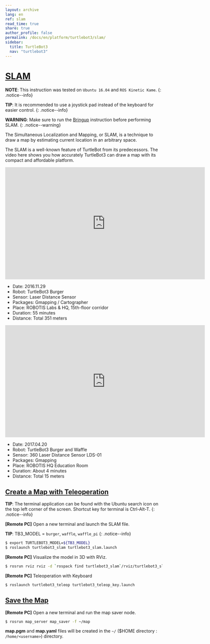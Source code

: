 ```yaml
---
layout: archive
lang: en
ref: slam
read_time: true
share: true
author_profile: false
permalink: /docs/en/platform/turtlebot3/slam/
sidebar:
  title: TurtleBot3
  nav: "turtlebot3"
---
```


<div style="counter-reset: h1 8"></div>

# [SLAM](#slam)

**NOTE**: This instruction was tested on `Ubuntu 16.04` and `ROS Kinetic Kame`.
{: .notice--info}

**TIP**: It is recommended to use a joystick pad instead of the keyboard for easier control.
{: .notice--info}

**WARNING**: Make sure to run the [Bringup][Bringup] instruction before performing SLAM.
{: .notice--warning}

The Simultaneous Localization and Mapping, or SLAM, is a technique to draw a map by estimating current location in an arbitrary space.

The SLAM is a well-known feature of TurtleBot from its predecessors. The video here shows you how accurately TurtleBot3 can draw a map with its compact and affordable platform.

<iframe width="640" height="360" src="https://www.youtube.com/embed/lkW4-dG2BCY" frameborder="0" allowfullscreen></iframe>

* Date: 2016.11.29
* Robot: TurtleBot3 Burger
* Sensor: Laser Distance Sensor
* Packages: Gmapping / Cartographer
* Place: ROBOTIS Labs & HQ, 15th-floor corridor
* Duration: 55 minutes
* Distance: Total 351 meters

<iframe width="640" height="360" src="https://www.youtube.com/embed/7mEKrT_cKWI" frameborder="0" allowfullscreen></iframe>

* Date: 2017.04.20
* Robot: TurtleBot3 Burger and Waffle
* Sensor: 360 Laser Distance Sensor LDS-01
* Packages: Gmapping
* Place: ROBOTIS HQ Education Room
* Duration: About 4 minutes
* Distance: Total 15 meters

## [Create a Map with Teleoperation](#create-a-map-with-teleoperation)

**TIP**: The terminal application can be found with the Ubuntu search icon on the top left corner of the screen. Shortcut key for terminal is Ctrl-Alt-T.
{: .notice--info}

**[Remote PC]** Open a new terminal and launch the SLAM file.

**TIP**: TB3_MODEL = `burger`, `waffle`, `waffle_pi` 
{: .notice--info}

``` bash
$ export TURTLEBOT3_MODEL=${TB3_MODEL}
$ roslaunch turtlebot3_slam turtlebot3_slam.launch
```

**[Remote PC]** Visualize the model in 3D with RViz.

``` bash
$ rosrun rviz rviz -d `rospack find turtlebot3_slam`/rviz/turtlebot3_slam.rviz
```

**[Remote PC]** Teleoperation with Keyboard

``` bash
$ roslaunch turtlebot3_teleop turtlebot3_teleop_key.launch
```

## [Save the Map](#save-the-map)

**[Remote PC]** Open a new terminal and run the map saver node.

``` bash
$ rosrun map_server map_saver -f ~/map
```

**map.pgm** and **map.yaml** files will be created in the `~/` ($HOME directory : `/home/<username>`) directory.

[Bringup]: /docs/en/platform/turtlebot3/bringup/